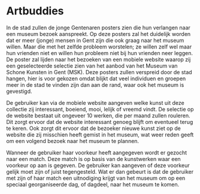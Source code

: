 # Artbuddies

In de stad zullen de jonge Gentenaren posters zien die hun verlangen naar een museum bezoek aanspreekt. Op deze posters zal het duidelijk worden dat er meer (jonge) mensen in Gent zijn die ook graag naar het museum willen. Maar die met het zelfde probleem worstelen; ze willen zelf wel maar hun vrienden niet en willen hun probleem niet bij hun vrienden neer leggen. De poster zal lijden naar het bezoeken van een mobiele website waarop zij een geselecteerde selectie zien van het aanbod van het Museum van Schone Kunsten in Gent (MSK). Deze posters zullen verspreid door de stad hangen, hier is voor gekozen omdat blijkt dat veel individuen en groepen meer in de stad te vinden zijn dan aan de rand, waar ook het museum is gevestigd.

De gebruiker kan via de mobiele website aangeven welke kunst uit deze collectie zij interessant, boeiend, mooi, lelijk of vreemd vindt. De selectie op de website bestaat uit ongeveer 10 werken, die per maand zullen rouleren. Dit zorgt ervoor dat de website interessant genoeg blijft om eventueel terug te keren. Ook zorgt dit ervoor dat de bezoeker nieuwe kunst ziet op de website die zij misschien heeft gemist in het museum, wat weer reden geeft om een volgend bezoek naar het museum te plannen.

Wanneer de gebruiker haar voorkeur heeft aangegeven wordt er gezocht naar een match. Deze match is op basis van de kunstwerken waar een voorkeur op aan is gegeven. De gebruiker kan aangeven of deze voorkeur gelijk moet zijn of juist tegengesteld. Wat er dan gebeurt is dat de gebruiker met zijn of haar match een uitnodiging krijgt van het museum om op een speciaal georganiseerde dag, of dagdeel, naar het museum te komen.

